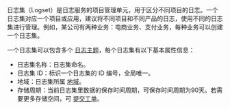 日志集（Logset）是日志服务的项目管理单元，用于区分不同项目的日志。一个日志集对应一个项目或应用，建议将不同项目和不同产品的日志，使用不同的日志集进行管理。例如，某公司有两种业务：电商业务、支付业务，每种业务可以创建一个日志集。

一个日志集可以包含多个 [日志主题](https://cloud.tencent.com/document/product/614/35677)，每个日志集有以下基本属性信息：
- 日志集名称：日志集命名。
- 日志集 ID：标识一个日志集的 ID 编号，全局唯一。
- 地域：日志集所属 [地域](https://cloud.tencent.com/document/product/614/18940)。
- 存储周期：当前日志集里数据的保存时间周期，可保存时间周期为90天。若需要更多存储空间，可 [提交工单](https://console.cloud.tencent.com/workorder/category)。
